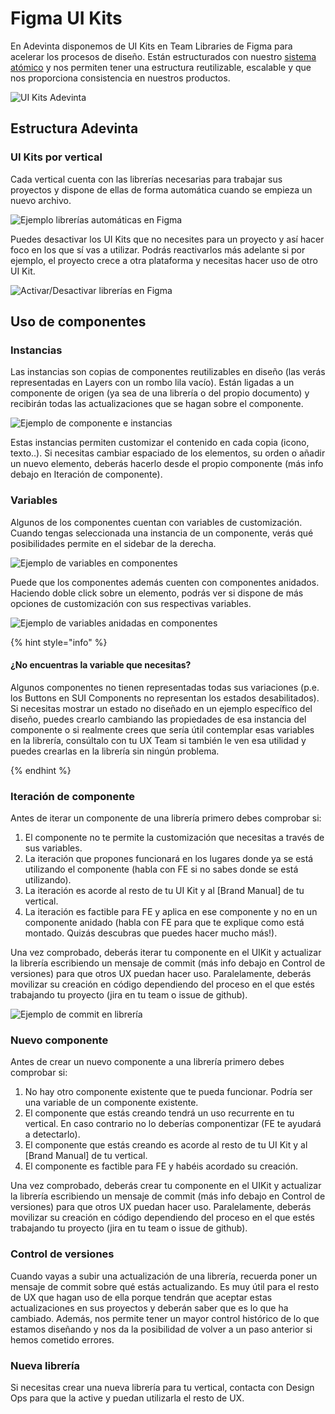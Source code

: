 # Figma UI Kits 

En Adevinta disponemos de UI Kits en Team Libraries de Figma para acelerar los procesos de diseño. Están estructurados con nuestro [sistema atómico](https://design-systems.gitbook.io/design-systems-playbook/design-system/atomic-design) y nos permiten tener una estructura reutilizable, escalable y que nos proporciona consistencia en nuestros productos. 

![UI Kits Adevinta](https://raw.githubusercontent.com/turolopezsanabria/design-systems-playbook/master/ASSETS/figma-1.png)

## Estructura Adevinta

### UI Kits por vertical

Cada vertical cuenta con las librerías necesarias para trabajar sus proyectos y dispone de ellas de forma automática cuando se empieza un nuevo archivo.

![Ejemplo librerías automáticas en Figma](https://raw.githubusercontent.com/turolopezsanabria/design-systems-playbook/master/ASSETS/figma-2.png)
	
Puedes desactivar los UI Kits que no necesites para un proyecto y así hacer foco en los que sí vas a utilizar. Podrás reactivarlos más adelante si por ejemplo, el proyecto crece a otra plataforma y necesitas hacer uso de otro UI Kit.

![Activar/Desactivar librerías en Figma](https://raw.githubusercontent.com/turolopezsanabria/design-systems-playbook/master/ASSETS/figma-3.png)

## Uso de componentes

### Instancias

Las instancias son copias de componentes reutilizables en diseño (las verás representadas en Layers con un rombo lila vacío). Están ligadas a un componente de origen (ya sea de una librería o  del propio documento) y recibirán todas las actualizaciones que se hagan sobre el componente.

![Ejemplo de componente e instancias](https://raw.githubusercontent.com/turolopezsanabria/design-systems-playbook/master/ASSETS/figma-4.png)

Estas instancias permiten customizar el contenido en cada copia (icono, texto..).
Si necesitas cambiar espaciado de los elementos, su orden o añadir un nuevo elemento, deberás hacerlo desde el propio componente (más info debajo en Iteración de componente). 


### Variables

Algunos de los componentes cuentan con variables de customización. Cuando tengas seleccionada  una instancia de un componente, verás qué posibilidades permite en el sidebar de la derecha.

![Ejemplo de variables en componentes](https://raw.githubusercontent.com/turolopezsanabria/design-systems-playbook/master/ASSETS/figma-5.png)

Puede que los componentes además cuenten con componentes anidados. Haciendo doble click sobre un elemento, podrás ver si dispone de más opciones de customización con sus respectivas variables.

![Ejemplo de variables anidadas en componentes](https://raw.githubusercontent.com/turolopezsanabria/design-systems-playbook/master/ASSETS/figma-6.png)

{% hint style="info" %}

#### ¿No encuentras la variable que necesitas?

Algunos componentes no tienen representadas todas sus variaciones (p.e. los Buttons en SUI Components no representan los estados desabilitados). Si necesitas mostrar un estado no diseñado en un ejemplo específico del diseño, puedes crearlo cambiando las propiedades de esa instancia del componente o si realmente crees que sería útil contemplar esas variables en la librería, consúltalo con tu UX Team si también le ven esa utilidad y puedes crearlas en la librería sin ningún problema.

{% endhint %}

### Iteración de componente

Antes de iterar un componente de una librería primero debes comprobar si: 

1. El componente no te permite la customización que necesitas a través de sus variables.
2. La iteración que propones funcionará en los lugares donde ya se está utilizando el componente (habla con FE si no sabes donde se está utilizando).
3. La iteración es acorde al resto de tu UI Kit y al [Brand Manual] de tu vertical.
4. La iteración es factible para FE y aplica en ese componente y no en un componente anidado (habla con FE para que te explique como está montado. Quizás descubras que puedes hacer mucho más!).

Una vez comprobado, deberás iterar tu componente en el UIKit y actualizar la librería escribiendo un mensaje de commit (más info debajo en Control de versiones) para que otros UX puedan hacer uso. Paralelamente, deberás movilizar su creación en código dependiendo del proceso en el que estés trabajando tu proyecto (jira en tu team o issue de github). 

![Ejemplo de commit en librería](https://raw.githubusercontent.com/turolopezsanabria/design-systems-playbook/master/ASSETS/figma-7.png)


### Nuevo componente

Antes de crear un nuevo componente a una librería primero debes comprobar si: 

1. No hay otro componente existente que te pueda funcionar.
Podría ser una variable de un componente existente. 
2. El componente que estás creando tendrá un uso recurrente en tu vertical. En caso contrario no lo deberías componentizar (FE te ayudará a detectarlo).
3. El componente que estás creando es acorde al resto de tu UI Kit y al [Brand Manual] de tu vertical.
4. El componente es factible para FE y habéis acordado su creación.

Una vez comprobado, deberás crear tu componente en el UIKit y actualizar la librería escribiendo un mensaje de commit (más info debajo en Control de versiones) para que otros UX puedan hacer uso. Paralelamente, deberás movilizar su creación en código dependiendo del proceso en el que estés trabajando tu proyecto (jira en tu team o issue de github). 

### Control de versiones
Cuando vayas a subir una actualización de una librería, recuerda poner un mensaje de commit sobre qué estás actualizando. Es muy útil para el resto de UX que hagan uso de ella porque tendrán que aceptar estas actualizaciones en sus proyectos y deberán saber que es lo que ha cambiado. 
Además, nos permite tener un mayor control histórico de lo que estamos diseñando y nos da la posibilidad de volver a un paso anterior si hemos cometido errores.


### Nueva librería
Si necesitas crear una nueva librería para tu vertical, contacta con Design Ops para que la active y puedan utilizarla el resto de UX.
